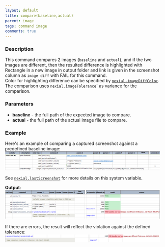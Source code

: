 ```yaml
---
layout: default
title: compare(baseline,actual)
parent: image
tags: command image
comments: true
---
```



### Description
This command compares 2 images (`baseline` and `actual`), and if the two images are different, then the resulted 
difference is highlighted with Rectangle in a new image in output folder and link is given in the screenshot column as `image diff` 
with FAIL for this command.<br>
Color for highlighting difference can be specified by [`nexial.imageDiffColor`](../../systemvars/index#nexial.imageDiffColor).<br>
The comparison uses [`nexial.imageTolerance`](../../systemvars/index#nexial.imageTolerance)` as variance for the 
comparison.

### Parameters
- **baseline** - the full path of the expected image to compare.
- **actual** - the full path of the actual image file to compare.


### Example
Here's an example of comparing a captured screenshot against a predefined baseline image:<br/>
![script](image/compare_01.png)

See [`nexial.lastScreenshot`](../../systemvars/index#nexial.lastScreenshot) for more details on this system variable.

**Output**:<br/>
![output](image/compare_02.png)

If there are errors, the result will reflect the violation against the defined tolerance:<br/>
![output2](image/compare_03.png)

